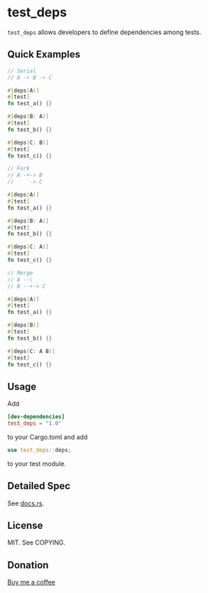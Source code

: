 # test_deps

`test_deps` allows developers to define dependencies among tests.

## Quick Examples

```rust
// Serial
// A -> B -> C

#[deps(A)]
#[test]
fn test_a() {}

#[deps(B: A)]
#[test]
fn test_b() {}

#[deps(C: B)]
#[test]
fn test_c() {}
```

```rust
// Fork
// A -+-> B
//    `-> C

#[deps(A)]
#[test]
fn test_a() {}

#[deps(B: A)]
#[test]
fn test_b() {}

#[deps(C: A)]
#[test]
fn test_c() {}
```

```rust
// Merge
// A --\
// B --+-> C

#[deps(A)]
#[test]
fn test_a() {}

#[deps(B)]
#[test]
fn test_b() {}

#[deps(C: A B)]
#[test]
fn test_c() {}
```

## Usage

Add

```toml
[dev-dependencies]
test_deps = "1.0"
```

to your Cargo.toml and add

```rust
use test_deps::deps;
```

to your test module.

## Detailed Spec

See [docs.rs](https://docs.rs/test_deps).

## License

MIT. See COPYING.

## Donation

[Buy me a coffee](https://www.buymeacoffee.com/nshou)
